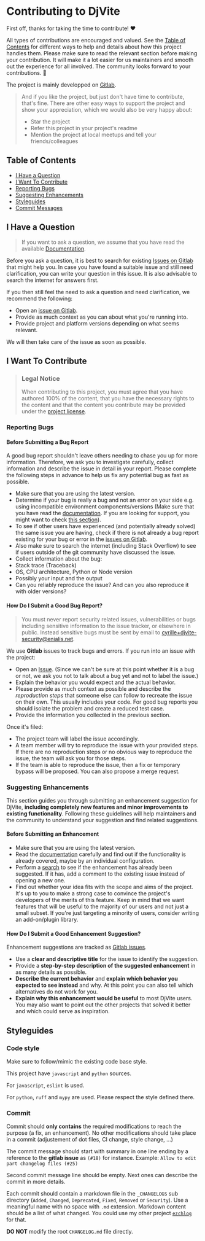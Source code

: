 <!-- omit in toc -->
# Contributing to DjVite

First off, thanks for taking the time to contribute! ❤️

All types of contributions are encouraged and valued. See the [Table of Contents](#table-of-contents) for different ways to help and details about how this project handles them. Please make sure to read the relevant section before making your contribution. It will make it a lot easier for us maintainers and smooth out the experience for all involved. The community looks forward to your contributions. 🎉

The project is mainly developped on [Gitlab](https://gitlab.com/jrdasm/djvite).

> And if you like the project, but just don't have time to contribute, that's fine. There are other easy ways to support the project and show your appreciation, which we would also be very happy about:
> - Star the project
> - Refer this project in your project's readme
> - Mention the project at local meetups and tell your friends/colleagues

<!-- omit in toc -->
## Table of Contents

- [I Have a Question](#i-have-a-question)
- [I Want To Contribute](#i-want-to-contribute)
- [Reporting Bugs](#reporting-bugs)
- [Suggesting Enhancements](#suggesting-enhancements)
- [Styleguides](#styleguides)
- [Commit Messages](#commit-messages)



## I Have a Question

> If you want to ask a question, we assume that you have read the available [Documentation](https://gitlab.com/jrdasm/djvite/-/blob/master/README.md).

Before you ask a question, it is best to search for existing [Issues on Gitlab](https://gitlab.com/jrdasm/djvite/issues) that might help you. In case you have found a suitable issue and still need clarification, you can write your question in this issue. It is also advisable to search the internet for answers first.

If you then still feel the need to ask a question and need clarification, we recommend the following:

- Open an [issue on Gitlab](https://gitlab.com/jrdasm/djvite/issues/new).
- Provide as much context as you can about what you're running into.
- Provide project and platform versions depending on what seems relevant.

We will then take care of the issue as soon as possible.

## I Want To Contribute

> ### Legal Notice <!-- omit in toc -->
> When contributing to this project, you must agree that you have authored 100% of the content, that you have the necessary rights to the content and that the content you contribute may be provided under the [project license](https://gitlab.com/jrdasm/djvite/-/blob/master/LICENSE).

### Reporting Bugs

<!-- omit in toc -->
#### Before Submitting a Bug Report

A good bug report shouldn't leave others needing to chase you up for more information. Therefore, we ask you to investigate carefully, collect information and describe the issue in detail in your report. Please complete the following steps in advance to help us fix any potential bug as fast as possible.

- Make sure that you are using the latest version.
- Determine if your bug is really a bug and not an error on your side e.g. using incompatible environment components/versions (Make sure that you have read the [documentation](https://gitlab.com/jrdasm/djvite/-/blob/master/README.md). If you are looking for support, you might want to check [this section](#i-have-a-question)).
- To see if other users have experienced (and potentially already solved) the same issue you are having, check if there is not already a bug report existing for your bug or error in the [issues on Gitlab](https://gitlab.com/jrdasm/djvite/issues).
- Also make sure to search the internet (including Stack Overflow) to see if users outside of the git community have discussed the issue.
- Collect information about the bug:
- Stack trace (Traceback)
- OS, CPU architecture, Python or Node version
- Possibly your input and the output
- Can you reliably reproduce the issue? And can you also reproduce it with older versions?

<!-- omit in toc -->
#### How Do I Submit a Good Bug Report?

> You must never report security related issues, vulnerabilities or bugs including sensitive information to the issue tracker, or elsewhere in public. Instead sensitive bugs must be sent by email to <cyrille+djvite-security@enialis.net>.

We use **Gitlab** issues to track bugs and errors. If you run into an issue with the project:

- Open an [Issue](https://gitlab.com/jrdasm/djvite/issues/new). (Since we can't be sure at this point whether it is a bug or not, we ask you not to talk about a bug yet and not to label the issue.)
- Explain the behavior you would expect and the actual behavior.
- Please provide as much context as possible and describe the *reproduction steps* that someone else can follow to recreate the issue on their own. This usually includes your code. For good bug reports you should isolate the problem and create a reduced test case.
- Provide the information you collected in the previous section.

Once it's filed:

- The project team will label the issue accordingly.
- A team member will try to reproduce the issue with your provided steps. If there are no reproduction steps or no obvious way to reproduce the issue, the team will ask you for those steps.
- If the team is able to reproduce the issue, then a fix or temporary bypass will be proposed. You can also propose a merge request.


### Suggesting Enhancements

This section guides you through submitting an enhancement suggestion for DjVite, **including completely new features and minor improvements to existing functionality**. Following these guidelines will help maintainers and the community to understand your suggestion and find related suggestions.

<!-- omit in toc -->
#### Before Submitting an Enhancement

- Make sure that you are using the latest version.
- Read the [documentation](https://gitlab.com/jrdasm/djvite/-/blob/master/README.md) carefully and find out if the functionality is already covered, maybe by an individual configuration.
- Perform a [search](https://gitlab.com/jrdasm/djvite/issues) to see if the enhancement has already been suggested. If it has, add a comment to the existing issue instead of opening a new one.
- Find out whether your idea fits with the scope and aims of the project. It's up to you to make a strong case to convince the project's developers of the merits of this feature. Keep in mind that we want features that will be useful to the majority of our users and not just a small subset. If you're just targeting a minority of users, consider writing an add-on/plugin library.

<!-- omit in toc -->
#### How Do I Submit a Good Enhancement Suggestion?

Enhancement suggestions are tracked as [Gitlab issues](https://gitlab.com/jrdasm/djvite/issues).

- Use a **clear and descriptive title** for the issue to identify the suggestion.
- Provide a **step-by-step description of the suggested enhancement** in as many details as possible.
- **Describe the current behavior** and **explain which behavior you expected to see instead** and why. At this point you can also tell which alternatives do not work for you.
- **Explain why this enhancement would be useful** to most DjVite users. You may also want to point out the other projects that solved it better and which could serve as inspiration.

## Styleguides
### Code style

Make sure to follow/mimic the existing code base style.

This project have `javascript` and `python` sources.

For `javascript`, `eslint` is used.

For `python`, `ruff` and `mypy` are used. Please respect the style defined there.

### Commit

Commit should **only contains** the required modifications to reach the purpose (a fix, an enhancement). No other modifications should take place in a commit (adjustement of dot files, CI change, style change, …)

The commit message should start with summary in one line ending by a reference to the **gitlab issue** as `(#18)` for instance.
Example: `Allow to edit part changelog files (#25)`

Second commit message line should be empty. Next ones can describe the commit in more details.

Each commit should contain a markdown file in the `_CHANGELOGS` sub directory (`Added`, `Changed`, `Deprecated`, `Fixed`, `Removed` or `Security`). Use a meaningful name with no space with `.md` extension. Markdown content should be a list of what changed. You could use my other project [`ezchlog`](https://gitlab.com/jrdasm/ezchlog) for that.

**DO NOT** modify the root `CHANGELOG.md` file directly.
